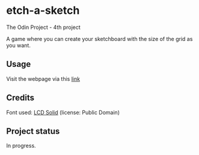 # etch-a-sketch
The Odin Project - 4th project

A game where you can create your sketchboard with the size of the grid as you want.

## Usage

Visit the webpage via this [link](https://lhchi04.github.io/etch-a-sketch/)

## Credits

Font used: [LCD Solid](https://www.fontspace.com/lcd-solid-font-f11346)
(license: Public Domain)


## Project status

In progress.